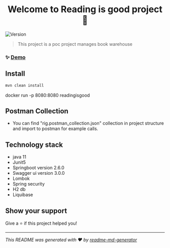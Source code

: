 <h1 align="center">Welcome to Reading is good project 👋</h1>
<p>
  <img alt="Version" src="https://img.shields.io/badge/version-1.0.0-blue.svg?cacheSeconds=2592000" />
</p>

> This project is a poc project manages book warehouse

### ✨ [Demo](http://localhost:8080)

## Install

```sh
mvn clean install
```

docker run -p 8080:8080 readingisgood

## Postman Collection

* You can find "rig.postman_collection.json" collection in project structure and import to postman for example calls.


## Technology stack

* java 11
* Junit5
* Springboot version 2.6.0
* Swagger ui version 3.0.0
* Lombok
* Spring security
* H2 db
* Liquibase



## Show your support

Give a ⭐️ if this project helped you!

***
_This README was generated with ❤️ by [readme-md-generator](https://github.com/kefranabg/readme-md-generator)_